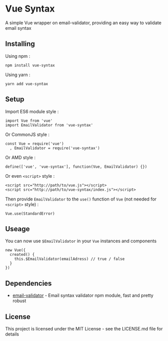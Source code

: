 # Vue Syntax

A simple Vue wrapper on email-validator, providing an easy way to validate email syntax

## Installing

Using npm :

```
npm install vue-syntax
```

Using yarn :

```
yarn add vue-syntax
```

## Setup

Import ES6 module style :

```
import Vue from 'vue'
import EmailValidator from 'vue-syntax'
```

Or CommonJS style :

```
const Vue = require('vue')
  , EmailValidator = require('vue-syntax')
```

Or AMD style :

```
define(['vue', 'vue-syntax'], function(Vue, EmailValidator) {})
```

Or even `<script>` style :

```
<script src="http://path/to/vue.js"></script>
<script src="http://path/to/vue-syntax/index.js"></script>
```

Then provide `EmailValidator` to the `use()` function of `Vue` (not needed for `<script>` style) :

```
Vue.use(StandardError)
```

## Useage

You can now use `$EmailValidator` in your `Vue` instances and components

```
new Vue({
  created() {
    this.$EmailValidator(emailAdress) // true / false
  }
})
```

## Dependencies

* [email-validator](https://github.com/manishsaraan/email-validator) - Email syntax validator npm module, fast and pretty robust

## License

This project is licensed under the MIT License - see the LICENSE.md file for details
